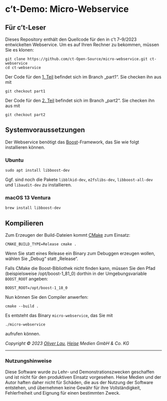# c’t-Demo: Micro-Webservice

## Für c’t-Leser

Dieses Repository enthält den Quellcode für den in c’t 7–9/2023 entwickelten Webservice. Um es auf Ihren Rechner zu bekommen, müssen Sie es klonen:

```
git clone https://github.com/ct-Open-Source/micro-webservice.git ct-webservice
cd ct-webservice
```

Der Code für den [1. Teil](https://www.heise.de/select/ct/2023/7/2303016374942185339) befindet sich im Branch „part1“. Sie checken ihn aus mit

```
git checkout part1
```

Der Code für den [2. Teil](https://www.heise.de/select/ct/2023/8/2303413085906187110) befindet sich im Branch „part2“. Sie checken ihn aus mit

```
git checkout part2
```

## Systemvoraussetzungen

Der Webservice benötigt das [Boost](https://www.boost.org/)-Framework, das Sie wie folgt installieren können.

### Ubuntu

```
sudo apt install libboost-dev
```

Ggf. sind noch die Pakete `libblkid-dev`, `e2fslibs-dev`, `libboost-all-dev` und `libaudit-dev` zu installieren.

### macOS 13 Ventura

```
brew install libboost-dev
```

## Kompilieren

Zum Erzeugen der Build-Dateien kommt [CMake](https://cmake.org/) zum Einsatz:

```
CMAKE_BUILD_TYPE=Release cmake .
```

Wenn Sie statt eines Release ein Binary zum Debuggen erzeugen wollen, wählen Sie „Debug“ statt „Release“.

Falls CMake die Boost-Bibliothek nicht finden kann, müssen Sie den Pfad (beispielsweise /opt/boost-1_81_0) dorthin in der Umgebungsvariable `BOOST_ROOT` angeben:

```
BOOST_ROOT=/opt/boost-1_18_0
```

Nun können Sie den Compiler anwerfen:

```
cmake --build .
```

Es entsteht das Binary `micro-webservice`, das Sie mit

```
./micro-webservice
```

aufrufen können.


_Copyright ©️ 2023 [Oliver Lau](mailto:ola@ct.de), [Heise](https://www.heise.de/) Medien GmbH & Co. KG_

--- 

### Nutzungshinweise

Diese Software wurde zu Lehr- und Demonstrationszwecken geschaffen und ist nicht für den produktiven Einsatz vorgesehen. Heise Medien und der Autor haften daher nicht für Schäden, die aus der Nutzung der Software entstehen, und übernehmen keine Gewähr für ihre Vollständigkeit, Fehlerfreiheit und Eignung für einen bestimmten Zweck.
